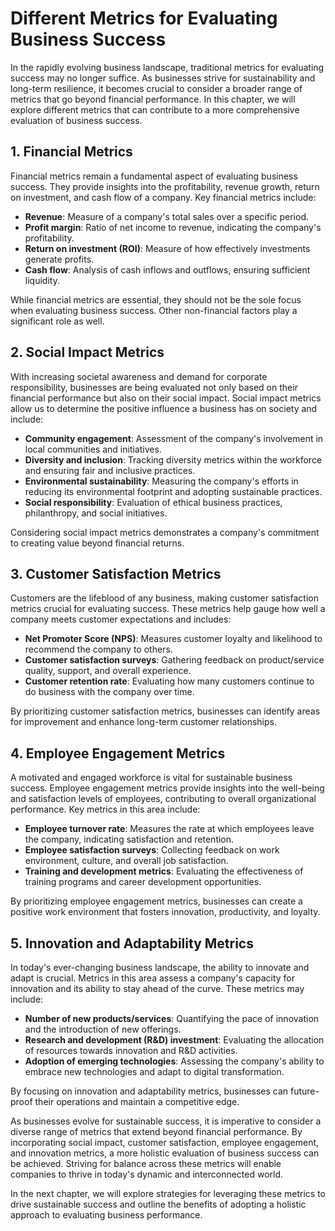Different Metrics for Evaluating Business Success
==========================================================

In the rapidly evolving business landscape, traditional metrics for evaluating success may no longer suffice. As businesses strive for sustainability and long-term resilience, it becomes crucial to consider a broader range of metrics that go beyond financial performance. In this chapter, we will explore different metrics that can contribute to a more comprehensive evaluation of business success.

1\. Financial Metrics
--------------------

Financial metrics remain a fundamental aspect of evaluating business success. They provide insights into the profitability, revenue growth, return on investment, and cash flow of a company. Key financial metrics include:

* **Revenue**: Measure of a company's total sales over a specific period.
* **Profit margin**: Ratio of net income to revenue, indicating the company's profitability.
* **Return on investment (ROI)**: Measure of how effectively investments generate profits.
* **Cash flow**: Analysis of cash inflows and outflows, ensuring sufficient liquidity.

While financial metrics are essential, they should not be the sole focus when evaluating business success. Other non-financial factors play a significant role as well.

2\. Social Impact Metrics
------------------------

With increasing societal awareness and demand for corporate responsibility, businesses are being evaluated not only based on their financial performance but also on their social impact. Social impact metrics allow us to determine the positive influence a business has on society and include:

* **Community engagement**: Assessment of the company's involvement in local communities and initiatives.
* **Diversity and inclusion**: Tracking diversity metrics within the workforce and ensuring fair and inclusive practices.
* **Environmental sustainability**: Measuring the company's efforts in reducing its environmental footprint and adopting sustainable practices.
* **Social responsibility**: Evaluation of ethical business practices, philanthropy, and social initiatives.

Considering social impact metrics demonstrates a company's commitment to creating value beyond financial returns.

3\. Customer Satisfaction Metrics
--------------------------------

Customers are the lifeblood of any business, making customer satisfaction metrics crucial for evaluating success. These metrics help gauge how well a company meets customer expectations and includes:

* **Net Promoter Score (NPS)**: Measures customer loyalty and likelihood to recommend the company to others.
* **Customer satisfaction surveys**: Gathering feedback on product/service quality, support, and overall experience.
* **Customer retention rate**: Evaluating how many customers continue to do business with the company over time.

By prioritizing customer satisfaction metrics, businesses can identify areas for improvement and enhance long-term customer relationships.

4\. Employee Engagement Metrics
------------------------------

A motivated and engaged workforce is vital for sustainable business success. Employee engagement metrics provide insights into the well-being and satisfaction levels of employees, contributing to overall organizational performance. Key metrics in this area include:

* **Employee turnover rate**: Measures the rate at which employees leave the company, indicating satisfaction and retention.
* **Employee satisfaction surveys**: Collecting feedback on work environment, culture, and overall job satisfaction.
* **Training and development metrics**: Evaluating the effectiveness of training programs and career development opportunities.

By prioritizing employee engagement metrics, businesses can create a positive work environment that fosters innovation, productivity, and loyalty.

5\. Innovation and Adaptability Metrics
--------------------------------------

In today's ever-changing business landscape, the ability to innovate and adapt is crucial. Metrics in this area assess a company's capacity for innovation and its ability to stay ahead of the curve. These metrics may include:

* **Number of new products/services**: Quantifying the pace of innovation and the introduction of new offerings.
* **Research and development (R\&D) investment**: Evaluating the allocation of resources towards innovation and R\&D activities.
* **Adoption of emerging technologies**: Assessing the company's ability to embrace new technologies and adapt to digital transformation.

By focusing on innovation and adaptability metrics, businesses can future-proof their operations and maintain a competitive edge.

As businesses evolve for sustainable success, it is imperative to consider a diverse range of metrics that extend beyond financial performance. By incorporating social impact, customer satisfaction, employee engagement, and innovation metrics, a more holistic evaluation of business success can be achieved. Striving for balance across these metrics will enable companies to thrive in today's dynamic and interconnected world.

In the next chapter, we will explore strategies for leveraging these metrics to drive sustainable success and outline the benefits of adopting a holistic approach to evaluating business performance.
